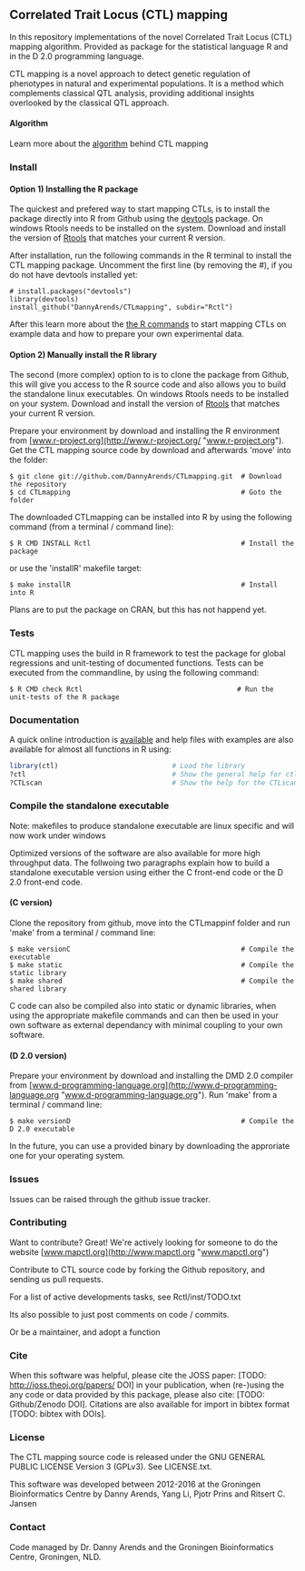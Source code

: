 ## Correlated Trait Locus (CTL) mapping

In this repository implementations of the novel Correlated Trait Locus (CTL) 
mapping algorithm. Provided as package for the statistical language R and in 
the D 2.0 programming language.

CTL mapping is a novel approach to detect genetic regulation of phenotypes in 
natural and experimental populations. It is a method which complements classical 
QTL analysis, providing additional insights overlooked by the classical QTL 
approach.

#### Algorithm

Learn more about the [algorithm](https://github.com/DannyArends/CTLmapping/blob/master/learn%20CTL/ALGORITHM.md) 
behind CTL mapping

### Install

#### Option 1) Installing the R package
The quickest and prefered way to start mapping CTLs, is to install the package directly into 
R from Github using the [devtools](https://cran.r-project.org/web/packages/devtools/index.html) 
package. On windows Rtools needs to be installed on the system. Download and 
install the version of [Rtools](https://cran.r-project.org/bin/windows/Rtools/) that matches 
your current R version.

After installation, run the following commands in the R terminal to install the CTL mapping package.
Uncomment the first line (by removing the #), if you do not have devtools installed yet:

```
# install.packages("devtools")
library(devtools)
install_github("DannyArends/CTLmapping", subdir="Rctl")
```

After this learn more about the [the R commands](https://github.com/DannyArends/CTLmapping/blob/master/learn%20CTL/STARTINGinR.md) 
to start mapping CTLs on example data and how to prepare your own experimental data.

#### Option 2) Manually install the R library

The second (more complex) option to is to clone the package from Github, this will give 
you access to the R source code and also allows you to build the standalone linux executables.
On windows Rtools needs to be installed on your system. Download and install the 
version of [Rtools](https://cran.r-project.org/bin/windows/Rtools/) that matches your 
current R version.

Prepare your environment by download and installing the R environment from [www.r-project.org](http://www.r-project.org/ "www.r-project.org"). 
Get the CTL mapping source code by download and afterwards 'move' into the folder:

    $ git clone git://github.com/DannyArends/CTLmapping.git  # Download the repository
    $ cd CTLmapping                                          # Goto the folder

The downloaded CTLmapping can be installed into R by using the following command (from a terminal / command line):

    $ R CMD INSTALL Rctl                                     # Install the package

or use the 'installR' makefile target:

    $ make installR                                          # Install into R

Plans are to put the package on CRAN, but this has not happend yet.

### Tests

CTL mapping uses the build in R framework to test the package for global regressions and unit-testing of documented functions.
Tests can be executed from the commandline, by using the following command:

    $ R CMD check Rctl                                      # Run the unit-tests of the R package

### Documentation
A quick online introduction is [available](https://github.com/DannyArends/CTLmapping/blob/master/learn%20CTL/STARTINGinR.md) 
and help files with examples are also available for almost all functions in R using:

```R
library(ctl)                            # Load the library
?ctl                                    # Show the general help for ctl
?CTLscan                                # Show the help for the CTLscan function
```

### Compile the standalone executable
Note: makefiles to produce standalone executable are linux specific and will now work under windows

Optimized versions of the software are also available for more high throughput data. 
The follwoing two paragraphs explain how to build a standalone executable version 
using either the C front-end code or the D 2.0 front-end code.

#### (C version)

Clone the repository from github, move into the CTLmappinf folder and run 'make' from a terminal / command line:

    $ make versionC                                          # Compile the executable
    $ make static                                            # Compile the static library
    $ make shared                                            # Compile the shared library

C code can also be compiled also into static or dynamic libraries, when using the 
appropriate makefile commands and can then be used in your own software as external 
dependancy with minimal coupling to your own software.

#### (D 2.0 version)

Prepare your environment by download and installing the DMD 2.0 compiler from 
[www.d-programming-language.org](http://www.d-programming-language.org 
"www.d-programming-language.org"). Run 'make' from a terminal / command line:

    $ make versionD                                          # Compile the D 2.0 executable

In the future, you can use a provided binary by downloading the approriate one for your 
operating system.

### Issues

Issues can be raised through the github issue tracker.


### Contributing 

Want to contribute? Great! We're actively looking for someone to do the website 
[www.mapctl.org](http://www.mapctl.org "www.mapctl.org")

Contribute to CTL source code by forking the Github repository, and sending us pull requests.

For a list of active developments tasks, see Rctl/inst/TODO.txt

Its also possible to just post comments on code / commits.

Or be a maintainer, and adopt a function

### Cite

When this software was helpful, please cite the JOSS paper: 
[TODO: http://joss.theoj.org/papers/ DOI] in your publication, when (re-)using the any 
code or data provided by this package, please also cite: [TODO: Github/Zenodo DOI]. 
Citations are also available for import in bibtex format [TODO: bibtex with DOIs].

### License

The CTL mapping source code is released under the GNU GENERAL PUBLIC LICENSE Version 3 (GPLv3). See LICENSE.txt.

This software was developed between 2012-2016 at the Groningen Bioinformatics Centre by Danny Arends, Yang Li, Pjotr Prins and Ritsert C. Jansen

### Contact

Code managed by Dr. Danny Arends and the Groningen Bioinformatics Centre, Groningen, NLD. 